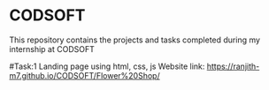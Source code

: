 # CODSOFT
This repository contains the projects and tasks completed during my internship at CODSOFT

#Task:1
Landing page using html, css, js
Website link: https://ranjith-m7.github.io/CODSOFT/Flower%20Shop/
